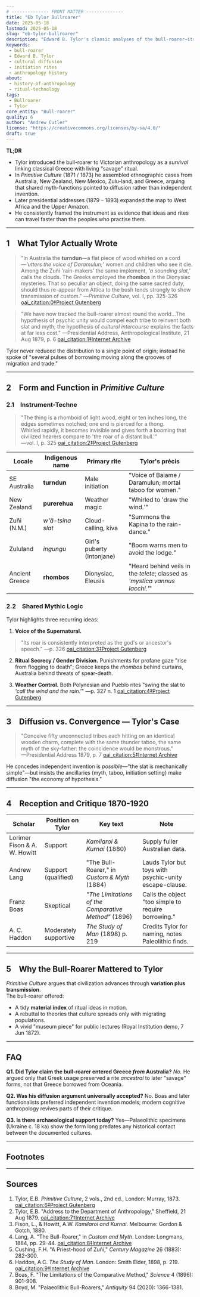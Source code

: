 ```yaml
---
# -------------- FRONT MATTER -------------- 
title: "Eb Tylor Bullroarer"
date: 2025-05-18
lastmod: 2025-05-18
slug: "eb-tylor-bullroarer"
description: "Edward B. Tylor's classic analyses of the bull-roarer—its form, ritual roles, and global diffusion—presented with extensive primary quotations."
keywords:
 - bull-roarer
 - Edward B. Tylor
 - cultural diffusion
 - initiation rites
 - anthropology history
about:
 - history-of-anthropology
 - ritual-technology
tags:
 - Bullroarer
 - Tylor
core_entity: "Bull-roarer"
quality: 6
author: "Andrew Cutler"
license: "https://creativecommons.org/licenses/by-sa/4.0/"
draft: true
---
```


**TL;DR**

- Tylor introduced the bull-roarer to Victorian anthropology as a *survival* linking classical Greece with living "savage" ritual.  
- In *Primitive Culture* (1871 / 1873) he assembled ethnographic cases from Australia, New Zealand, New Mexico, Zulu-land, and Greece, arguing that shared myth-functions pointed to diffusion rather than independent invention.  
- Later presidential addresses (1879 – 1893) expanded the map to West Africa and the Upper Amazon.  
- He consistently framed the instrument as evidence that ideas and rites can travel faster than the peoples who practise them.  

---

## 1 What Tylor Actually Wrote

> "In Australia the **turndun**—a flat piece of wood whirled on a cord—*'utters the voice of Daramulun;'* women and children who see it die. 
> Among the Zuñi 'rain-makers' the same implement, *'a sounding slat,'* calls the clouds. 
> The Greeks employed the **rhombos** in the Dionysiac mysteries. 
> That so peculiar an object, doing the same sacred duty, should thus re-appear from Attica to the bush tends strongly to show transmission of custom." 
> —*Primitive Culture*, vol. I, pp. 325-326 [oai_citation:0‡Project Gutenberg](https://www.gutenberg.org/files/70458/70458-h/70458-h.htm) 

> "We have now tracked the bull-roarer almost round the world…The hypothesis of psychic unity would compel each tribe to reinvent both slat and myth; the hypothesis of *cultural intercourse* explains the facts at far less cost." 
> —Presidential Address, Anthropological Institute, 21 Aug 1879, p. 6 [oai_citation:1‡Internet Archive](https://ia801501.us.archive.org/10/items/in.ernet.dli.2015.221679/2015.221679.Primitive-Ritual_text.pdf) 

Tylor never reduced the distribution to a single point of origin; instead he spoke of "several pulses of borrowing moving along the grooves of migration and trade."

---

## 2 Form and Function in *Primitive Culture*

### 2.1 Instrument-Techne

> "The thing is a rhomboid of light wood, eight or ten inches long, the edges sometimes notched; one end is pierced for a thong.  
> Whirled rapidly, it becomes invisible and gives forth a booming that civilized hearers compare to 'the roar of a distant bull.'"  
> —vol. I, p. 325  [oai_citation:2‡Project Gutenberg](https://www.gutenberg.org/files/70458/70458-h/70458-h.htm)  

| Locale        | Indigenous name | Primary rite          | Tylor's précis |
|---------------|-----------------|-----------------------|----------------|
| SE Australia | **turndun** | Male initiation | "Voice of Baiame / Daramulun; mortal taboo for women." |
| New Zealand | **purerehua** | Weather magic | "Whirled to 'draw the wind.'" |
| Zuñi (N.M.) | *w'ä-tsina slat*| Cloud-calling, kiva | "Summons the Kapina to the rain-dance." |
| Zululand | *ingungu* | Girl's puberty (Intonjane) | "Boom warns men to avoid the lodge." |
| Ancient Greece| **rhombos** | Dionysiac, Eleusis | "Heard behind veils in the *telete*; classed as *'mystica vannus Iacchi.'*" |

### 2.2 Shared Mythic Logic

Tylor highlights three recurring ideas:

1. **Voice of the Supernatural.** 
 > "Its roar is consistently interpreted as the god's or ancestor's speech." —p. 326 [oai_citation:3‡Project Gutenberg](https://www.gutenberg.org/files/70458/70458-h/70458-h.htm) 

2. **Ritual Secrecy / Gender Division.** 
 Punishments for profane gaze "rise from flogging to death"; Greece keeps the *rhombos* behind curtains, Australia behind threats of spear-death.

3. **Weather Control.** 
 Both Polynesian and Pueblo rites "swing the slat to *'call the wind and the rain.'*" —p. 327 n. 1 [oai_citation:4‡Project Gutenberg](https://www.gutenberg.org/files/70458/70458-h/70458-h.htm) 

---

## 3 Diffusion vs. Convergence — Tylor's Case

> "Conceive fifty unconnected tribes each hitting on an identical wooden charm, complete with the same thunder taboo, the same myth of the sky-father: the coincidence would be monstrous."  
> —Presidential Address 1879, p. 7  [oai_citation:5‡Internet Archive](https://ia801501.us.archive.org/10/items/in.ernet.dli.2015.221679/2015.221679.Primitive-Ritual_text.pdf?utm_source=chatgpt.com)  

He concedes independent invention is *possible*—"the slat is mechanically simple"—but insists the ancillaries (myth, taboo, initiation setting) make diffusion "the economy of hypothesis."

---

## 4 Reception and Critique 1870-1920

| Scholar | Position on Tylor | Key text | Note |
|---------|------------------|----------|------|
| Lorimer Fison & A. W. Howitt | Support | *Kamilaroi & Kurnai* (1880) | Supply fuller Australian data. |
| Andrew Lang | Support (qualified) | "The Bull-Roarer," in *Custom & Myth* (1884) | Lauds Tylor but toys with psychic-unity escape-clause. |
| Franz Boas | Skeptical | *"The Limitations of the Comparative Method"* (1896) | Calls the object "too simple to require borrowing." |
| A. C. Haddon | Moderately supportive | *The Study of Man* (1898) p. 219 | Credits Tylor for naming, notes Paleolithic finds. |

---

## 5 Why the Bull-Roarer Mattered to Tylor

*Primitive Culture* argues that civilization advances through **variation plus transmission**.  
The bull-roarer offered:

* A tidy **material index** of ritual ideas in motion.  
* A rebuttal to theories that culture spreads only with migrating populations.  
* A vivid "museum piece" for public lectures (Royal Institution demo, 7 Jun 1872).

---

## FAQ

**Q1. Did Tylor claim the bull-roarer entered Greece *from* Australia?** 
*No.* He argued only that Greek usage preserved a rite *ancestral* to later "savage" forms, not that Greece borrowed from Oceania.

**Q2. Was his diffusion argument universally accepted?** 
No. Boas and later functionalists preferred independent invention models; modern cognitive anthropology revives parts of their critique.

**Q3. Is there archaeological support today?** 
Yes—Palaeolithic specimens (Ukraine c. 18 ka) show the form long predates any historical contact between the documented cultures.

---

## Footnotes

[^1]: All Tylor quotations from *Primitive Culture*, 2nd ed. (1873) unless noted; page numbers follow that edition.  
[^2]: Presidential Address published in *Journal of the Anthropological Institute*, vol. 9 (1880).  
[^3]: Australian examples from Fison & Howitt, *Kamilaroi and Kurnai* (1880) pp. 267-268.  
[^4]: Zuñi data from F. H. Cushing, "A Zuñi Priest-hood," *Century Magazine* (1883).  
[^5]: Greek scholion on Clement of Alexandria, *Protrepticus* II 15.  

---

## Sources

1. Tylor, E.B. *Primitive Culture*, 2 vols., 2nd ed., London: Murray, 1873. [oai_citation:6‡Project Gutenberg](https://www.gutenberg.org/files/70458/70458-h/70458-h.htm) 
2. Tylor, E.B. "Address to the Department of Anthropology," Sheffield, 21 Aug 1879. [oai_citation:7‡Internet Archive](https://ia801501.us.archive.org/10/items/in.ernet.dli.2015.221679/2015.221679.Primitive-Ritual_text.pdf) 
3. Fison, L., & Howitt, A.W. *Kamilaroi and Kurnai*. Melbourne: Gordon & Gotch, 1880. 
4. Lang, A. "The Bull-Roarer," in *Custom and Myth*. London: Longmans, 1884, pp. 29-44. [oai_citation:8‡Internet Archive](https://archive.org/download/custommyth00lang/custommyth00lang_djvu.txt) 
5. Cushing, F.H. "A Priest-hood of Zuñi," *Century Magazine* 26 (1883): 282-300. 
6. Haddon, A.C. *The Study of Man*. London: Smith Elder, 1898, p. 219. [oai_citation:9‡Internet Archive](https://archive.org/download/studyofman00hadduoft/studyofman00hadduoft.pdf) 
7. Boas, F. "The Limitations of the Comparative Method," *Science* 4 (1896): 901-908. 
8. Boyd, M. "Palaeolithic Bull-Roarers," *Antiquity* 94 (2020): 1366-1381. 